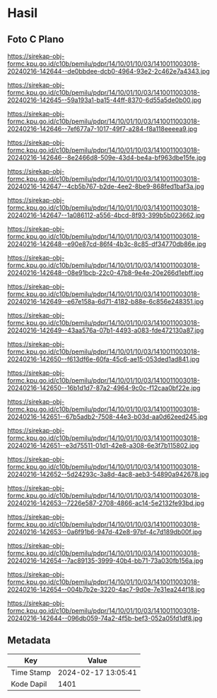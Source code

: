 # Hasil

## Foto C Plano

https://sirekap-obj-formc.kpu.go.id/c10b/pemilu/pdpr/14/10/01/10/03/1410011003018-20240216-142644--de0bbdee-dcb0-4964-93e2-2c462e7a4343.jpg

https://sirekap-obj-formc.kpu.go.id/c10b/pemilu/pdpr/14/10/01/10/03/1410011003018-20240216-142645--59a193a1-ba15-44ff-8370-6d55a5de0b00.jpg

https://sirekap-obj-formc.kpu.go.id/c10b/pemilu/pdpr/14/10/01/10/03/1410011003018-20240216-142646--7ef677a7-1017-49f7-a284-f8a118eeeea9.jpg

https://sirekap-obj-formc.kpu.go.id/c10b/pemilu/pdpr/14/10/01/10/03/1410011003018-20240216-142646--8e2466d8-509e-43d4-be4a-bf963dbe15fe.jpg

https://sirekap-obj-formc.kpu.go.id/c10b/pemilu/pdpr/14/10/01/10/03/1410011003018-20240216-142647--4cb5b767-b2de-4ee2-8be9-868fed1baf3a.jpg

https://sirekap-obj-formc.kpu.go.id/c10b/pemilu/pdpr/14/10/01/10/03/1410011003018-20240216-142647--1a086112-a556-4bcd-8f93-399b5b023662.jpg

https://sirekap-obj-formc.kpu.go.id/c10b/pemilu/pdpr/14/10/01/10/03/1410011003018-20240216-142648--e90e87cd-86f4-4b3c-8c85-df34770db86e.jpg

https://sirekap-obj-formc.kpu.go.id/c10b/pemilu/pdpr/14/10/01/10/03/1410011003018-20240216-142648--08e91bcb-22c0-47b8-9e4e-20e266d1ebff.jpg

https://sirekap-obj-formc.kpu.go.id/c10b/pemilu/pdpr/14/10/01/10/03/1410011003018-20240216-142649--e67e158a-6d71-4182-b88e-6c856e248351.jpg

https://sirekap-obj-formc.kpu.go.id/c10b/pemilu/pdpr/14/10/01/10/03/1410011003018-20240216-142649--43aa576a-07b1-4493-a083-fde472130a87.jpg

https://sirekap-obj-formc.kpu.go.id/c10b/pemilu/pdpr/14/10/01/10/03/1410011003018-20240216-142650--f613df6e-60fa-45c6-ae15-053ded1ad841.jpg

https://sirekap-obj-formc.kpu.go.id/c10b/pemilu/pdpr/14/10/01/10/03/1410011003018-20240216-142650--16b1d1d7-87a2-4964-9c0c-f12caa0bf22e.jpg

https://sirekap-obj-formc.kpu.go.id/c10b/pemilu/pdpr/14/10/01/10/03/1410011003018-20240216-142651--67b5adb2-7508-44e3-b03d-aa0d62eed245.jpg

https://sirekap-obj-formc.kpu.go.id/c10b/pemilu/pdpr/14/10/01/10/03/1410011003018-20240216-142651--e3d75511-01d1-42e8-a308-6e3f7b115802.jpg

https://sirekap-obj-formc.kpu.go.id/c10b/pemilu/pdpr/14/10/01/10/03/1410011003018-20240216-142652--5d24293c-3a8d-4ac8-aeb3-54890a942678.jpg

https://sirekap-obj-formc.kpu.go.id/c10b/pemilu/pdpr/14/10/01/10/03/1410011003018-20240216-142653--7226e587-2708-4866-ac14-5e2132fe93bd.jpg

https://sirekap-obj-formc.kpu.go.id/c10b/pemilu/pdpr/14/10/01/10/03/1410011003018-20240216-142653--0a6f91b6-947d-42e8-97bf-4c7d189db00f.jpg

https://sirekap-obj-formc.kpu.go.id/c10b/pemilu/pdpr/14/10/01/10/03/1410011003018-20240216-142654--7ac89135-3999-40b4-bb71-73a030fb156a.jpg

https://sirekap-obj-formc.kpu.go.id/c10b/pemilu/pdpr/14/10/01/10/03/1410011003018-20240216-142654--004b7b2e-3220-4ac7-9d0e-7e31ea244f18.jpg

https://sirekap-obj-formc.kpu.go.id/c10b/pemilu/pdpr/14/10/01/10/03/1410011003018-20240216-142644--096db059-74a2-4f5b-bef3-052a05fd1df8.jpg


## Metadata

| Key        | Value               |
| ---------- | ------------------- |
| Time Stamp | 2024-02-17 13:05:41 |
| Kode Dapil | 1401                |



